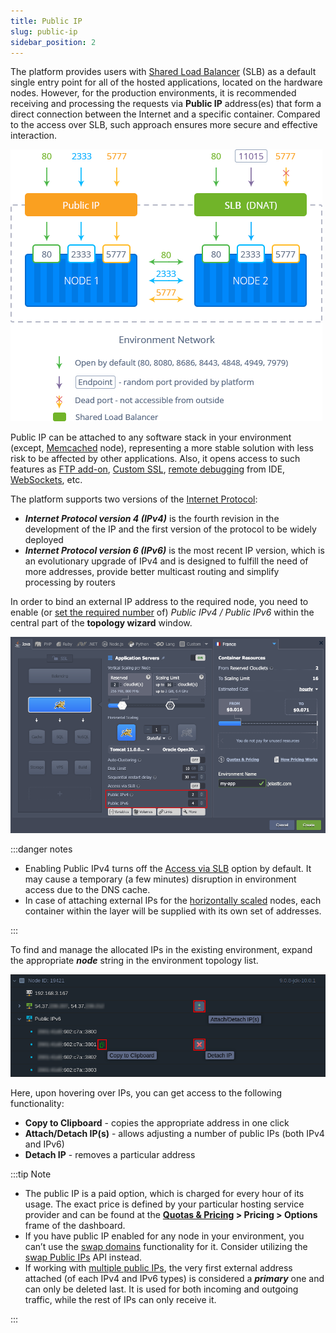 ```yaml
---
title: Public IP
slug: public-ip
sidebar_position: 2
---
```


<!-- ## Public IP -->

The platform provides users with [Shared Load Balancer](/application-setting/external-access-to-applications/shared-load-balancer) (SLB) as a default single entry point for all of the hosted applications, located on the hardware nodes. However, for the production environments, it is recommended receiving and processing the requests via **Public IP** address(es) that form a direct connection between the Internet and a specific container. Compared to the access over SLB, such approach ensures more secure and effective interaction.

<div style={{
    display:'flex',
    justifyContent: 'center',
    margin: '0 0 1rem 0'
}}>

![Locale Dropdown](./img/PublicIP/01-public-ip-vs-shared-lb.png)

</div>

Public IP can be attached to any software stack in your environment (except, [Memcached](/memcached/memcached-system) node), representing a more stable solution with less risk to be affected by other applications. Also, it opens access to such features as [FTP add-on](/deployment-tools/ftp-ftps-support), [Custom SSL](/application-setting/ssl/custom-ssl), [remote debugging](/application-setting/remote-debugging) from IDE, [WebSockets](/deployment-tools/web-sockets/websockets-support), etc.

The platform supports two versions of the [Internet Protocol](https://en.wikipedia.org/wiki/Internet_Protocol):

- **_Internet Protocol version 4 (IPv4)_** is the fourth revision in the development of the IP and the first version of the protocol to be widely deployed
- **_Internet Protocol version 6 (IPv6)_** is the most recent IP version, which is an evolutionary upgrade of IPv4 and is designed to fulfill the need of more addresses, provide better multicast routing and simplify processing by routers

In order to bind an external IP address to the required node, you need to enable (or [set the required number](/application-setting/external-access-to-applications/multiple-public-ip) of) _Public IPv4 / Public IPv6_ within the central part of the **topology wizard** window.

<div style={{
    display:'flex',
    justifyContent: 'center',
    margin: '0 0 1rem 0'
}}>

![Locale Dropdown](./img/PublicIP/02-wizard-add-public-ip.png)

</div>

:::danger notes

- Enabling Public IPv4 turns off the [Access via SLB](/application-setting/external-access-to-applications/shared-load-balancer) option by default. It may cause a temporary (a few minutes) disruption in environment access due to the DNS cache.
- In case of attaching external IPs for the [horizontally scaled](/application-setting/scaling-and-clustering/horizontal-scaling) nodes, each container within the layer will be supplied with its own set of addresses.

:::

To find and manage the allocated IPs in the existing environment, expand the appropriate **_node_** string in the environment topology list.

<div style={{
    display:'flex',
    justifyContent: 'center',
    margin: '0 0 1rem 0'
}}>

![Locale Dropdown](./img/PublicIP/03-dashboard-manage-external-ip-addresses.png)

</div>

Here, upon hovering over IPs, you can get access to the following functionality:

- **Copy to Clipboard** - copies the appropriate address in one click
- **Attach/Detach IP(s)** - allows adjusting a number of public IPs (both IPv4 and IPv6)
- **Detach IP** - removes a particular address

:::tip Note

- The public IP is a paid option, which is charged for every hour of its usage. The exact price is defined by your particular hosting service provider and can be found at the **[Quotas & Pricing](/account-and-pricing/resource-charging/pricing-faq#how-much-do-resources-cost) > Pricing > Options** frame of the dashboard.
- If you have public IP enabled for any node in your environment, you can’t use the [swap domains](/application-setting/domain-name-management/swap-domains) functionality for it. Consider utilizing the [swap Public IPs](/deployment-tools/api-&-cli/platform-cli/swap-public-ips) API instead.
- If working with [multiple public IPs](/application-setting/external-access-to-applications/multiple-public-ip), the very first external address attached (of each IPv4 and IPv6 types) is considered a **_primary_** one and can only be deleted last. It is used for both incoming and outgoing traffic, while the rest of IPs can only receive it.

:::
